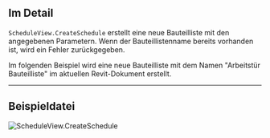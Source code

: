 ## Im Detail
`ScheduleView.CreateSchedule` erstellt eine neue Bauteilliste mit den angegebenen Parametern. Wenn der Bauteillistenname bereits vorhanden ist, wird ein Fehler zurückgegeben.

Im folgenden Beispiel wird eine neue Bauteilliste mit dem Namen "Arbeitstür Bauteilliste" im aktuellen Revit-Dokument erstellt.
___
## Beispieldatei

![ScheduleView.CreateSchedule](./Revit.Elements.Views.ScheduleView.CreateSchedule_img.jpg)
